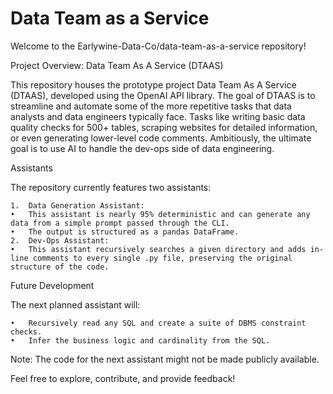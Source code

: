 # Data Team as a Service

Welcome to the Earlywine-Data-Co/data-team-as-a-service repository!

Project Overview: Data Team As A Service (DTAAS)

This repository houses the prototype project Data Team As A Service (DTAAS), developed using the OpenAI API library. The goal of DTAAS is to streamline and automate some of the more repetitive tasks that data analysts and data engineers typically face. Tasks like writing basic data quality checks for 500+ tables, scraping websites for detailed information, or even generating lower-level code comments. Ambitiously, the ultimate goal is to use AI to handle the dev-ops side of data engineering.

Assistants

The repository currently features two assistants:

	1.	Data Generation Assistant:
	•	This assistant is nearly 95% deterministic and can generate any data from a simple prompt passed through the CLI.
	•	The output is structured as a pandas DataFrame.
	2.	Dev-Ops Assistant:
	•	This assistant recursively searches a given directory and adds in-line comments to every single .py file, preserving the original structure of the code.

Future Development

The next planned assistant will:

	•	Recursively read any SQL and create a suite of DBMS constraint checks.
	•	Infer the business logic and cardinality from the SQL.

Note: The code for the next assistant might not be made publicly available.

Feel free to explore, contribute, and provide feedback! 